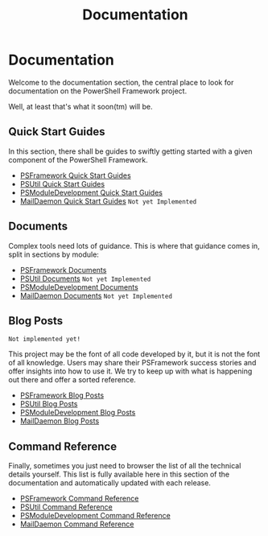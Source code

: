 ﻿---
title: Documentation
---
# Documentation

Welcome to the documentation section, the central place to look for documentation on the PowerShell Framework project.

Well, at least that's what it soon(tm) will be.

## Quick Start Guides

In this section, there shall be guides to swiftly getting started with a given component of the PowerShell Framework.

 - [PSFramework Quick Start Guides](https://psframework.org/documentation/quickstart/psframework.html)
 - [PSUtil Quick Start Guides](https://psframework.org/documentation/quickstart/psutil.html)
 - [PSModuleDevelopment Quick Start Guides](https://psframework.org/documentation/quickstart/psmoduledevelopment.html)
 - [MailDaemon Quick Start Guides](documentation/quickstart/maildaemon.html) `Not yet Implemented`

## Documents

Complex tools need lots of guidance. This is where that guidance comes in, split in sections by module:

 - [PSFramework Documents](https://psframework.org/documentation/documents/psframework.html)
 - [PSUtil Documents](https://psframework.org/documentation/documents/psutil.html) `Not yet Implemented`
 - [PSModuleDevelopment Documents](https://psframework.org/documentation/documents/psmoduledevelopment.html)
 - [MailDaemon Documents](documentation/documents/maildaemon.html) `Not yet Implemented`

## Blog Posts

```
Not implemented yet!
```

This project may be the font of all code developed by it, but it is not the font of all knowledge. Users may share their PSFramework success stories and offer insights into how to use it. We try to keep up with what is happening out there and offer a sorted reference.

 - [PSFramework Blog Posts](https://psframework.org/documentation/blog/psframework.html)
 - [PSUtil Blog Posts](https://psframework.org/documentation/blog/psutil.html)
 - [PSModuleDevelopment Blog Posts](https://psframework.org/documentation/blog/psmoduledevelopment.html)
 - [MailDaemon Blog Posts](documentation/blog/maildaemon.html)

## Command Reference

Finally, sometimes you just need to browser the list of all the technical details yourself. This list is fully available here in this section of the documentation and automatically updated with each release.

 - [PSFramework Command Reference](https://psframework.org/documentation/commands/PSFramework.html)
 - [PSUtil Command Reference](https://psframework.org/documentation/commands/PSUtil.html)
 - [PSModuleDevelopment Command Reference](https://psframework.org/documentation/commands/PSModuleDevelopment.html)
 - [MailDaemon Command Reference](documentation/commands/MailDaemon.html)